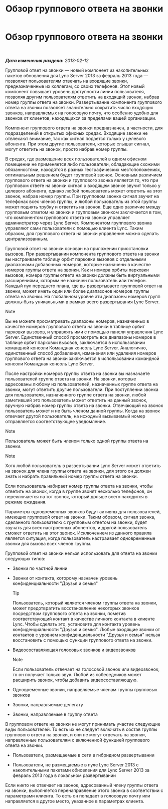 ﻿---
title: Обзор группового ответа на звонки
TOCTitle: Обзор группового ответа на звонки
ms:assetid: 3dc0eca8-c773-463c-96bb-9cd6afa2a840
ms:mtpsurl: https://technet.microsoft.com/ru-ru/library/JJ945623(v=OCS.15)
ms:contentKeyID: 52058219
ms.date: 05/19/2016
mtps_version: v=OCS.15
ms.translationtype: HT
---

# Обзор группового ответа на звонки

 

_**Дата изменения раздела:** 2013-02-12_

Групповой ответ на звонки — новый компонент из накопительных пакетов обновления для Lync Server 2013 за февраль 2013 года — позволяет пользователям отвечать на входящие звонки, предназначенные их коллегам, со своих телефонов. Этот новый компонент повышает уровень доступности линии пользователя, позволяя другим пользователям ответить на входящий звонок, набрав номер группы ответа на звонки. Развертывание компонента группового ответа на звонки позволяет значительно сократить число входящих звонков, направляемых на голосовую почту, что особенно удобно для звонков от клиентов, находящихся за пределами вашей организации.

Компонент группового ответа на звонки предназначен, в частности, для подразделений в открытых офисных средах. Входящие звонки не отвлекают внимание, так как сигнал подается только у целевого абонента. При этом другие пользователи, которые слышат сигнал, могут ответить на звонок, просто набрав номер группы.

В средах, где размещение всех пользователей в одном офисном помещении не применяется либо пользователи, обладающие схожими обязанностями, находятся в разных географических местоположениях, оптимальным решением будет групповой звонок. Основным различием группового ответа на звонки и группового звонка является то, что при групповом ответе на звонки сигнал о входящем звонке звучит только у целевого абонента, однако любой пользователь может ответить на этот звонок, набрав номер группы. При групповом звонке сигнал звучит на телефонах всех членов группы, и любой пользователь из этой группы может поднять трубку и ответить на звонок. Еще одно различие между групповым ответом на звонки и групповым звонком заключается в том, что компонентом группового ответа на звонки управляет администратор через Lync Server. Компонентом группового звонка управляют сами пользователи с помощью клиента Lync. Таким образом, для группового ответа на звонки управление можно сделать централизованным.

Групповой ответ на звонки основан на приложении приостановки вызовов. При развертывании компонента группового ответа на звонки вы настраиваете таблицу орбит парковки вызовов с отдельными диапазонами добавочных номеров, которые назначены в качестве номеров группы ответа на звонки. Как и номера орбиты парковки вызовов, номера группы ответа на звонки должны быть виртуальными расширениями, которым не назначен пользователь или телефон. Каждый пул переднего плана, где вы развертываете групповой ответ на звонки, может иметь один или более диапазонов номеров группы ответа на звонки. На глобальном уровне эти диапазоны номеров групп должны быть уникальными в рамках всего развертывания Lync Server.

> [!note]  
> Вы не можете просматривать диапазоны номеров, назначенных в качестве номеров группового ответа на звонки в таблице орбит парковки вызовов, и управлять ими с помощью панели управления Lync Server. Единственный способ просмотреть все диапазоны номеров в таблице орбит парковки вызовов, заключается в использовании командной консоли Командная консоль Lync Server. Аналогично, единственный способ добавления, изменения или удаления номеров группового ответа на звонки заключается в использовании командной консоли Командная консоль Lync Server.

После настройки номеров группы ответа на звонки вы назначаете пользователей группе ответа на звонки. На звонки, которые адресованы любому из пользователей, назначенных группе ответа на звонки, могут ответить другие пользователи. При поступлении звонка для пользователя, назначенного группе ответа на звонки, любой заметивший это пользователь может ответить на данный звонок, вручную набрав номер группы ответа на звонки. Отвечающий на звонок пользователь может и не быть членом данной группы. Когда на звонок отвечает другой пользователь, на исходный вызываемый номер отправляется соответствующее уведомление.

> [!note]  
> Пользователь может быть членом только одной группы ответа на звонки.

> [!note]  
> Хотя любой пользователь в развертывании Lync Server может ответить на звонок для члена группы ответа на звонки, для этого он должен знать и набрать правильный номер группы ответа на звонки.

Если пользователь набирает номер группы ответа на звонки, чтобы ответить на звонок, когда в группе звонят несколько телефонов, он переключается на тот звонок, который дольше всего находится в режиме ожидания.

Параметры одновременных звонков будут активны для пользователей, имеющих групповой ответ на звонки. Таким образом, сигнал звонка, сделанного пользователю с групповым ответом на звонки, будет звучать для всех настроенных абонентов, и другой пользователь сможет ответить на этот звонок. Исключением из данного правила является ситуация, когда пользователь настраивает одновременные звонки для вызова всех членов группы.

Групповой ответ на звонки нельзя использовать для ответа на звонки следующих типов:

  - Звонки по частной линии

  - Звонки от контакта, которому назначен уровень конфиденциальности "Друзья и семья"
    

    > [!TIP]
    > Пользователь, который является членом группы ответа на звонки, может предотвратить восстановление некоторых звонков посредством группового ответа на звонки, пометив соответствующий контакт в качестве личного контакта в клиенте Lync. Чтобы сделать это, установите для контакта уровень конфиденциальности "Друзья и семья". Любые входящие звонки от контактов с уровнем конфиденциальности "Друзья и семья" нельзя восстановить с помощью функции группового ответа на звонки.



  - Видеосоставляющая голосовых звонков и видеозвонков
    
    > [!note]  
    > Если пользователь отвечает на голосовой звонок или видеозвонок, то он получает только звук. Любой из собеседников может расширить звонок, чтобы добавить видеосоставляющую.

  - Одновременные звонки, направляемые членам группы групповых звонков

  - Звонки, направляемые делегату

  - Звонки, направляемые в группу ответа

В групповом ответе на звонки не могут принимать участие следующие виды пользователей. То есть их не следует включать в состав группы группового ответа на звонки, и они не могут отвечать на звонки, направленные пользователям с включенной функцией группового ответа на звонки.

  - Пользователи, размещаемые в сети в гибридном развертывании

  - Пользователи, не размещаемые в пуле Lync Server 2013 с накопительными пакетами обновления для Lync Server 2013 за февраль 2013 года в локальном развертывании

Если никто не отвечает на звонок, адресованный члену группы ответа на звонки, выполняется перенаправление этого звонка в соответствии с параметрами клиента. То есть он попадает в голосовую почту или направляется в другое место, указанное в параметрах клиента.


